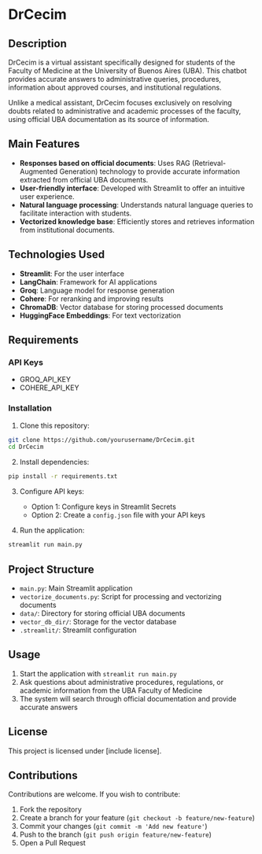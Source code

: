 # DrCecim

## Description

DrCecim is a virtual assistant specifically designed for students of the Faculty of Medicine at the University of Buenos Aires (UBA). This chatbot provides accurate answers to administrative queries, procedures, information about approved courses, and institutional regulations.

Unlike a medical assistant, DrCecim focuses exclusively on resolving doubts related to administrative and academic processes of the faculty, using official UBA documentation as its source of information.

## Main Features

- **Responses based on official documents**: Uses RAG (Retrieval-Augmented Generation) technology to provide accurate information extracted from official UBA documents.
- **User-friendly interface**: Developed with Streamlit to offer an intuitive user experience.
- **Natural language processing**: Understands natural language queries to facilitate interaction with students.
- **Vectorized knowledge base**: Efficiently stores and retrieves information from institutional documents.

## Technologies Used

- **Streamlit**: For the user interface
- **LangChain**: Framework for AI applications
- **Groq**: Language model for response generation
- **Cohere**: For reranking and improving results
- **ChromaDB**: Vector database for storing processed documents
- **HuggingFace Embeddings**: For text vectorization

## Requirements

### API Keys
- GROQ_API_KEY
- COHERE_API_KEY

### Installation

1. Clone this repository:
```bash
git clone https://github.com/yourusername/DrCecim.git
cd DrCecim
```

2. Install dependencies:
```bash
pip install -r requirements.txt
```

3. Configure API keys:
   - Option 1: Configure keys in Streamlit Secrets
   - Option 2: Create a `config.json` file with your API keys

4. Run the application:
```bash
streamlit run main.py
```

## Project Structure

- `main.py`: Main Streamlit application
- `vectorize_documents.py`: Script for processing and vectorizing documents
- `data/`: Directory for storing official UBA documents
- `vector_db_dir/`: Storage for the vector database
- `.streamlit/`: Streamlit configuration

## Usage

1. Start the application with `streamlit run main.py`
2. Ask questions about administrative procedures, regulations, or academic information from the UBA Faculty of Medicine
3. The system will search through official documentation and provide accurate answers

## License

This project is licensed under [include license].

## Contributions

Contributions are welcome. If you wish to contribute:
1. Fork the repository
2. Create a branch for your feature (`git checkout -b feature/new-feature`)
3. Commit your changes (`git commit -m 'Add new feature'`)
4. Push to the branch (`git push origin feature/new-feature`)
5. Open a Pull Request